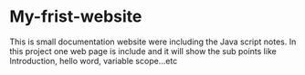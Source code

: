 # My-frist-website
This is small documentation website were including the Java script notes. In this project one web page is include and it will show the sub points like Introduction, hello word, variable scope...etc
